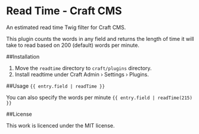 # Read Time - Craft CMS

An estimated read time Twig filter for Craft CMS.

This plugin counts the words in any field and returns the length of time it will take to read based on 200 (default) words per minute.

##Installation

1. Move the `readtime` directory to `craft/plugins` directory.
2. Install readtime under Craft Admin › Settings › Plugins.

##Usage
`{{ entry.field | readTime }}`

You can also specify the words per minute
`{{ entry.field | readTime(215) }}`

##License

This work is licenced under the MIT license.